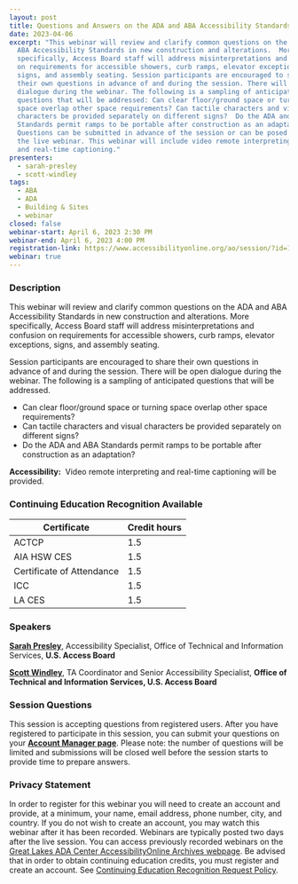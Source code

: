 ```yaml
---
layout: post
title: Questions and Answers on the ADA and ABA Accessibility Standards
date: 2023-04-06
excerpt: "This webinar will review and clarify common questions on the ADA and
  ABA Accessibility Standards in new construction and alterations.  More
  specifically, Access Board staff will address misinterpretations and confusion
  on requirements for accessible showers, curb ramps, elevator exceptions,
  signs, and assembly seating. Session participants are encouraged to share
  their own questions in advance of and during the session. There will be open
  dialogue during the webinar. The following is a sampling of anticipated
  questions that will be addressed: Can clear floor/ground space or turning
  space overlap other space requirements? Can tactile characters and visual
  characters be provided separately on different signs?  Do the ADA and ABA
  Standards permit ramps to be portable after construction as an adaptation?
  Questions can be submitted in advance of the session or can be posed during
  the live webinar. This webinar will include video remote interpreting (VRI)
  and real-time captioning."
presenters:
  - sarah-presley
  - scott-windley
tags:
  - ABA
  - ADA
  - Building & Sites
  - webinar
closed: false
webinar-start: April 6, 2023 2:30 PM
webinar-end: April 6, 2023 4:00 PM
registration-link: https://www.accessibilityonline.org/ao/session/?id=111053
webinar: true
---
```

### Description

This webinar will review and clarify common questions on the ADA and ABA Accessibility Standards in new construction and alterations. More specifically, Access Board staff will address misinterpretations and confusion on requirements for accessible showers, curb ramps, elevator exceptions, signs, and assembly seating.  

Session participants are encouraged to share their own questions in advance of and during the session. There will be open dialogue during the webinar. The following is a sampling of anticipated questions that will be addressed.

* Can clear floor/ground space or turning space overlap other space requirements?
* Can tactile characters and visual characters be provided separately on different signs?
* Do the ADA and ABA Standards permit ramps to be portable after construction as an adaptation?

**Accessibility:**  Video remote interpreting and real-time captioning will be provided.

### Continuing Education Recognition Available

| **Certificate**           | **Credit hours** |
| ------------------------- | ---------------- |
| ACTCP                     | 1.5              |
| AIA HSW CES               | 1.5              |
| Certificate of Attendance | 1.5              |
| ICC                       | 1.5              |
| LA CES                    | 1.5              |

### Speakers

**[Sarah Presley](https://www.accessibilityonline.org/speakers/speaker.aspx?id=10778&ret=Accessible%20Signage)**, Accessibility Specialist, Office of Technical and Information Services, **U.S. Access Board**

**[Scott Windley](https://www.accessibilityonline.org/speakers/speaker.aspx?id=10164&ret=Common%20Sources%20of%20Confusion)**, TA Coordinator and Senior Accessibility Specialist, **Office of Technical and Information Services, U.S. Access Board**

### Session Questions

This session is accepting questions from registered users. After you have registered to participate in this session, you can submit your questions on your **[Account Manager page](https://www.accessibilityonline.org/ao/accountManager/110952)**. Please note: the number of questions will be limited and submissions will be closed well before the session starts to provide time to prepare answers.

### Privacy Statement

In order to register for this webinar you will need to create an account and provide, at a minimum, your name, email address, phone number, city, and country. If you do not wish to create an account, you may watch this webinar after it has been recorded. Webinars are typically posted two days after the live session. You can access previously recorded webinars on the [Great Lakes ADA Center AccessibilityOnline Archives webpage](https://www.accessibilityonline.org/ao/archives/). Be advised that in order to obtain continuing education credits, you must register and create an account. See [Continuing Education Recognition Request Policy](https://www.accessibilityonline.org/continuing-education/CEUDetails.aspx).